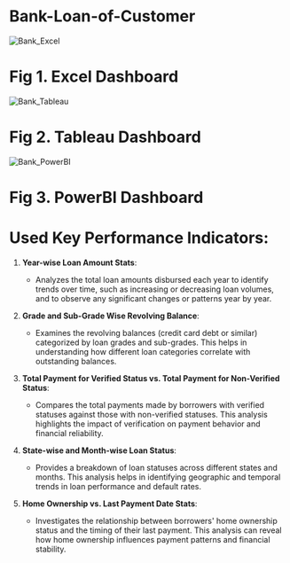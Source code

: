 # Bank-Loan-of-Customer


![Bank_Excel](https://github.com/user-attachments/assets/c15570ba-3ab3-46f4-a9e9-2ea7d6b0b288)


# Fig 1. Excel Dashboard




  


![Bank_Tableau](https://github.com/user-attachments/assets/d7230832-2310-4ce6-b4aa-2ea0c0079133)


# Fig 2. Tableau Dashboard







![Bank_PowerBI](https://github.com/user-attachments/assets/f6eadf7f-2b0d-48e6-abee-847e2023898a)


# Fig 3. PowerBI Dashboard










# Used Key Performance Indicators:


1. **Year-wise Loan Amount Stats**:
   - Analyzes the total loan amounts disbursed each year to identify trends over time, such as increasing or decreasing loan volumes, and to observe any significant changes or patterns year by year.

2. **Grade and Sub-Grade Wise Revolving Balance**:
   -  Examines the revolving balances (credit card debt or similar) categorized by loan grades and sub-grades. This helps in understanding how different loan categories correlate with outstanding balances.

3. **Total Payment for Verified Status vs. Total Payment for Non-Verified Status**:
   -  Compares the total payments made by borrowers with verified statuses against those with non-verified statuses. This analysis highlights the impact of verification on payment behavior and financial reliability.

4. **State-wise and Month-wise Loan Status**:
   -  Provides a breakdown of loan statuses across different states and months. This analysis helps in identifying geographic and temporal trends in loan performance and default rates.

5. **Home Ownership vs. Last Payment Date Stats**:
   -  Investigates the relationship between borrowers' home ownership status and the timing of their last payment. This analysis can reveal how home ownership influences payment patterns and financial stability.

